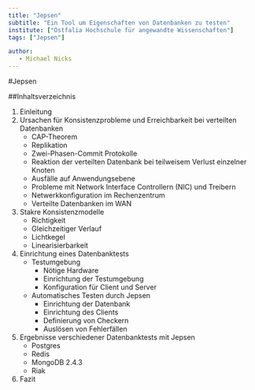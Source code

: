 ```yaml
---
title: "Jepsen"
subtitle: "Ein Tool um Eigenschaften von Datenbanken zu testen"
institute: ["Ostfalia Hochschule für angewandte Wissenschaften"]
tags: ["Jepsen"]

author:
   - Michael Nicks  
---
```

#Jepsen

##Inhaltsverzeichnis
1. Einleitung
2. Ursachen für Konsistenzprobleme und Erreichbarkeit bei verteilten Datenbanken
   * CAP-Theorem
   * Replikation
   * Zwei-Phasen-Commit Protokolle 
   * Reaktion der verteilten Datenbank bei teilweisem Verlust einzelner Knoten
   * Ausfälle auf Anwendungsebene
   * Probleme mit Network Interface Controllern (NIC) und Treibern
   * Netwerkkonfiguration im Rechenzentrum
   * Verteilte Datenbanken im WAN
3. Stakre Konsistenzmodelle 
   * Richtigkeit
   * Gleichzeitiger Verlauf
   * Lichtkegel
   * Linearisierbarkeit
4. Einrichtung eines Datenbanktests
   * Testumgebung
     * Nötige Hardware
     * Einrichtung der Testumgebung
     * Konfiguration für Client und Server
   * Automatisches Testen durch Jepsen 
     * Einrichtung der Datenbank
     * Einrichtung des Clients
     * Definierung von Checkern
     * Auslösen von Fehlerfällen
5. Ergebnisse verschiedener Datenbanktests mit Jepsen
   * Postgres
   * Redis
   * MongoDB 2.4.3
   * Riak
6. Fazit
